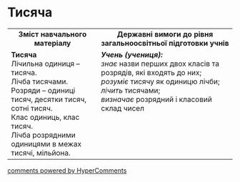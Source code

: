 <div id="hypercomments_widget" class="js-hypercomments-widget invisible"></div>

# Тисяча
<table>
  <tr>
    <td width="40%" align="center"><b>Зміст навчального матеріалу<b></td>
    <td width="60%" align="center"><b>Державні вимоги до рівня загальноосвітньої підготовки учнів</b></td>
  </tr>
  <tr>
    <td width="40%" style="vertical-align:top !important;"><b>Тисяча</b><br>
Лічильна одиниця – тисяча. <br>
Лічба тисячами.<br>
Розряди – одиниці тисяч, десятки тисяч, сотні тисяч. <br>
Клас одиниць, клас тисяч.<br> 
Лічба розрядними одиницями в межах тисячі, мільйона.<br></td>
    <td width="60%" style="vertical-align:top !important;"><i><b>Учень (учениця):</b></i><br>
<i>знає </i> назви перших двох класів та розрядів, які входять до них;<br>
<i>розуміє</i> тисячу як одиницю лічби;<br>
<i>лічить</i> тисячами; <br>
<i>визначає</i> розрядний і класовий склад чисел<br></td>
  </tr>
</table>

<div class="js-hypercomments-container">
    <a href="http://hypercomments.com" class="hc-link" title="comments widget">comments powered by HyperComments</a>
</div>